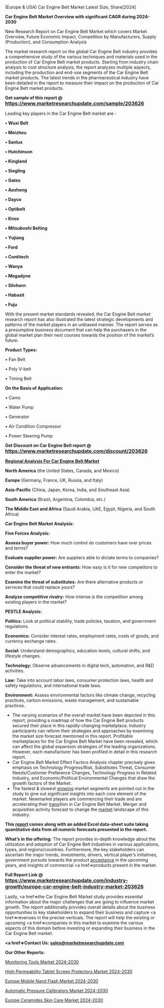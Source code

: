  (Europe & USA) Car Engine Belt Market Latest Size, Share[2024]

<strong>Car Engine Belt Market Overview with significant CAGR during 2024-2030</strong>

New Research Report on Car Engine Belt Market which covers Market Overview, Future Economic Impact, Competition by Manufacturers, Supply (Production), and Consumption Analysis

The market research report on the global Car Engine Belt industry provides a comprehensive study of the various techniques and materials used in the production of Car Engine Belt market products. Starting from industry chain analysis to cost structure analysis, the report analyzes multiple aspects, including the production and end-use segments of the Car Engine Belt market products. The latest trends in the pharmaceutical industry have been detailed in the report to measure their impact on the production of Car Engine Belt market products.

<strong>Get sample of this report @ <a href=https://www.marketresearchupdate.com/sample/203626><font size=3 color=#0000ff>https://www.marketresearchupdate.com/sample/203626</font></a></strong>

Leading key players in the Car Engine Belt market are -

<strong>• Wuxi Belt

• Meizhou

• Sanlux

• Hutchinson

• Kingland

• Siegling

• Gates

• Aosheng

• Dayco

• Optibelt

• Knox

• Mitsuboshi Belting

• Yujiang

• Ford

• Contitech

• Wanya

• Megadyne

• Silvhorn

• Habasit

• Fuju</strong>

With the present market standards revealed, the Car Engine Belt market research report has also illustrated the latest strategic developments and patterns of the market players in an unbiased manner. The report serves as a presumptive business document that can help the purchasers in the global market plan their next courses towards the position of the market’s future.

<strong>Product Types:</strong>

• Fan Belt

• Poly V-belt

• Timing Belt

<strong>On the Basis of Application:</strong>

• Cams

• Water Pump

• Generator

• Air Condition Compressor

• Power Steering Pump

<strong>Get Discount on Car Engine Belt report @ <a href=https://www.marketresearchupdate.com/discount/203626><font size=3 color=#0000ff>https://www.marketresearchupdate.com/discount/203626</font></a></strong>

<strong><u><b>Regional Analysis For Car Engine Belt Market</b></u></strong>

<strong><b>North America</b></strong> (the United States, Canada, and Mexico)

<strong><b>Europe </b></strong>(Germany, France, UK, Russia, and Italy)

<strong><b>Asia-Pacific</b></strong> (China, Japan, Korea, India, and Southeast Asia)

<strong><b>South America</b></strong> (Brazil, Argentina, Colombia, etc.)

<strong><b>The Middle East and Africa</b></strong> (Saudi Arabia, UAE, Egypt, Nigeria, and South Africa)

<strong>Car Engine Belt Market Analysis:</strong>

<strong>Five Forces Analysis:</strong>

<strong>Assess buyer power:</strong> How much control do customers have over prices and terms?

<strong>Evaluate supplier power:</strong> Are suppliers able to dictate terms to companies?

<strong>Consider the threat of new entrants:</strong> How easy is it for new competitors to enter the market?

<strong>Examine the threat of substitutes:</strong> Are there alternative products or services that could replace yours?

<strong>Analyze competitive rivalry:</strong> How intense is the competition among existing players in the market?

<strong>PESTLE Analysis:</strong>

<strong>Politics:</strong> Look at political stability, trade policies, taxation, and government regulations.

<strong>Economics:</strong> Consider interest rates, employment rates, costs of goods, and currency exchange rates.

<strong>Social:</strong> Understand demographics, education levels, cultural shifts, and lifestyle changes.

<strong>Technology:</strong> Observe advancements in digital tech, automation, and R&D activities.

<strong>Law:</strong> Take into account labor laws, consumer protection laws, health and safety regulations, and international trade laws.

<strong>Environment:</strong> Assess environmental factors like climate change, recycling practices, carbon emissions, waste management, and sustainable practices.

<ul>
  <li>The varying scenarios of the overall market have been depicted in this report, providing a roadmap of how the Car Engine Belt products secured their place in this rapidly-changing marketplace. Industry participants can reform their strategies and approaches by examining the market size forecast mentioned in this report. Profitable marketplaces for the Car Engine Belt Market have been revealed, which can affect the global expansion strategies of the leading organizations. However, each manufacturer has been profiled in detail in this research report.</li>
  <li>Car Engine Belt Market Effect Factors Analysis chapter precisely gives emphasis on Technology Progress/Risk, Substitutes Threat, Consumer Needs/Customer Preference Changes, Technology Progress in Related Industry, and Economic/Political Environmental Changes that draw the growth factors of the Market.</li>
  <li>The fastest &amp; slowest <a href=ASDF991299>growing</a> market segments are pointed out in the study to give out significant insights into each core element of the market. Newmarket players are commencing their trade and are accelerating their <a href=>trans</a>ition in Car Engine Belt Market. Merger and acquisition activity forecast to change the <a href=>market</a> landscape of this industry.</li>
</ul>
<strong>This <a href=>report</a> comes along with an added Excel data-sheet suite taking quantitative data from all numeric forecasts presented in the report.</strong>

<strong>What’s in the offering:</strong> The report provides in-depth knowledge about the utilization and adoption of Car Engine Belt Industries in various applications, types, and regions/countries. Furthermore, the key stakeholders can ascertain the major trends, investments, drivers, vertical player’s initiatives, government pursuits towards the product <a href=ASDF881288>acceptance</a> in the upcoming years, and insights of commercial <a href=>products</a> present in the market.

<strong>Full Report Link @ <a href=https://www.marketresearchupdate.com/industry-growth/europe-car-engine-belt-industry-market-203626><font size=3 color=#0000ff>https://www.marketresearchupdate.com/industry-growth/europe-car-engine-belt-industry-market-203626</font></a></strong>

Lastly, <a href=>the</a> Car Engine Belt Market study provides essential information about the major challenges that are going to influence market growth. The report additionally provides overall details about the business opportunities to key stakeholders to expand their business and capture <a href=>revenues</a> in the precise verticals. The report will help the existing or upcoming <a href=>companies</a> in this market to examine the various aspects of this domain before investing or expanding their business in the Car Engine Belt market.

<strong><a href=><strong>Contact Us:</strong></a></strong>
<strong>sales@marketresearchupdate.com</strong>

<strong>Our Other Reports:</strong>

<a href=https://www.linkedin.com/pulse/monitoring-tools-market-pointing-capture-largest>Monitoring Tools Market 2024-2030</a>

<a href=https://www.linkedin.com/pulse/high-permeability-tablet-screen-protectors-market-report>High Permeability Tablet Screen Protectors Market 2024-2030</a>

<a href=https://www.linkedin.com/pulse/europe-mobile-nand-flash-market-size-production-growth>Europe Mobile Nand Flash Market 2024-2030</a>

<a href=https://www.linkedin.com/pulse/automatic-pressure-calibrators-market-nnf8f/>Automatic Pressure Calibrators Market 2024-2030</a>

<a href=https://www.linkedin.com/pulse/europe-ceramides-skin-care-market-research-ffduf/>Europe Ceramides Skin Care Market 2024-2030</a>

